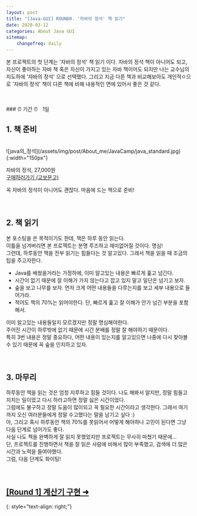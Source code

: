 ```yaml
---
layout: post
title: "[Java-GUI] ROUND0. '자바의 정석' 책 읽기"
date: 2020-03-12
categories: About Java GUI
sitemap:
    changefreq: daily
---
```


본 프로젝트의 첫 단계는 '자바의 정석' 책 읽기 이다. 자바의 정석 책이 아니어도 되고, 자신이 좋아하는 자바 책 혹은 자신이 가지고 있는 자바 책이어도 되지만 나는 교수님의 지도하에 '자바의 정석' 으로 선택했다. 그리고 지금 다른 책과 비교해보아도 개인적ㅇ으로 '자바의 정석' 책이 다른 책에 비해 내용적인 면에 있어서 좋은 것 같다.  
<br/>

<br/>
### ⏰ 기간 ⏰ㅤ1일
<br/>

## 1. 책 준비
<br/>
![java의_정석](/assets/img/post/About_me/JavaCamp/java_standard.jpg){:width="150px"}

자바의 정석, 27,000원  
[구매하러가기 (교보문고)](https://kyobobook.co.kr/product/detailViewKor.laf?mallGb=KOR&ejkGb=KOR&barcode=9788994492032&orderClick=JAj)

꼭 자바의 정석이 아니어도 괜찮다. 마음에 드는 책으로 준비!
<br/><br/><br/>

## 2. 책 읽기
본 포스팅을 쓴 목적이기도 한데, 책은 하루 동안 읽는다.  
이틀을 넘겨버리면 본 프로젝트는 분명 루즈하고 재미없어질 것이다. 명심!  
그런데, 하루동안 책을 전부 읽기는 힘들다는 것 알고있다. 그래서 책을 읽을 때 조금의 팁을 주고자한다.  
* Java를 배웠을거라는 가정하에, 이미 알고있는 내용은 빠르게 훑고 넘긴다.
* 시간이 없기 때문에 잘 이해가 가지 않는다고 잡고 있지 말고 일단은 넘기고 보자.
* 숲을 보고 나무를 보자. 먼저 크게 어떤 내용들을 다루는지를 보고 세부 내용으로 들어가라.
* 적어도 책의 70%는 읽어야한다. 단, 빠르게 훑고 잘 이해가 안가 넘긴 부분을 포함해서.

이미 알고있는 내용들일지 모르겠지만 정말 명심해야한다.  
주어진 시간이 하루밖에 없기 때문에 시간 분배를 정말 잘 해야하기 때문이다.  
특히 3번 내용은 정말 중요하다, 어떤 내용이 있는지를 알고있으면 나중에 다시 찾아볼 수 있기 때문에 꼭 숲을 인지하고 있자.
<br/><br/><br/>

## 3. 마무리
하루동안 책을 읽는 것은 엄청 지루하고 힘들 것이다. 나도 해봐서 알지만, 정말 힘들고 지치는 일이었고 다시 하라고하면 정말 싫은 시간이었다.  
그럼에도 불구하고 정말 도움이 많이되고 꼭 필요한 시간이라고 생각한다. 그래서 여기까지 오신 여러분들에게 정말 수고했다는 말을 남기고 싶다 :)  
아, 그리고 혹시 하루동안 책의 70%를 못읽어서 어떻게 해야하나 고민이 된다면 그냥 다음 단계로 넘어가도 좋다.  
사실 나도 책을 완벽하게 잘 읽지 못했었지만 프로젝트는 무사히 마쳤기 때문에...  
단, 프로젝트를 진행하면서 책을 잘 읽은 사람에 비해서 많이 부족했고, 검색에 더 많은 시간과 노력을 들여야했다.  
그럼, 다음 단계도 화이팅!
<br/><br/><br/>

## [[Round 1] 계산기 구현 ➜ ](https://0pencoding.github.io/about/java/gui/2020/03/13/JavaCamp_Round1_%EA%B3%84%EC%82%B0%EA%B8%B0.html)
{: style="text-align: right;"}
<br/>